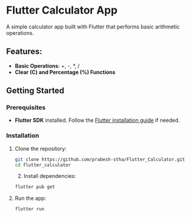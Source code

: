 # Flutter Calculator App

A simple calculator app built with Flutter that performs basic arithmetic operations.

## Features:
- **Basic Operations**: +, -, *, /
- **Clear (C) and Percentage (%) Functions**

## Getting Started

### Prerequisites
- **Flutter SDK** installed. Follow the [Flutter installation guide](https://flutter.dev/docs/get-started/install) if needed.

### Installation

1. Clone the repository:
   ```bash
   git clone https://github.com/prabesh-stha/Flutter_Calculator.git
   cd flutter_calculator
   ```
   2. Install dependencies:
   ```bash
   flutter pub get
   ```
3. Run the app:
   ```bash
   flutter run
   ```
